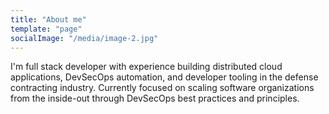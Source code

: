 ```yaml
---
title: "About me"
template: "page"
socialImage: "/media/image-2.jpg"
---
```


I'm full stack developer with experience building distributed cloud applications, DevSecOps automation, and developer tooling in the defense contracting industry. Currently focused on scaling software organizations from the inside-out through DevSecOps best practices and principles. 